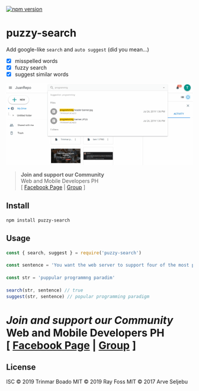 [![npm version](https://badge.fury.io/js/puzzy-search.svg)](https://badge.fury.io/js/puzzy-search)

# puzzy-search
Add google-like `search` and `auto suggest` (did you mean...)

 - [x] misspelled words
 - [x] fuzzy search
 - [x] suggest similar words

<p align="center">
  <img src="search.gif"/>
</p>

> **Join and support our Community** <br />
> Web and Mobile Developers PH <br />
> [ [Facebook Page](https://fb.com/webmobile.ph) | [Group](https://fb.com/groups/webmobile.ph/) ]

## Install
```
npm install puzzy-search
```

## Usage
```js
const { search, suggest } = require('puzzy-search')

const sentence = 'You want the web server to support four of the most popular programming paradigms.'

const str = 'puppular programmng paradim'

search(str, sentence) // true
suggest(str, sentence) // popular programming paradigm
```


# *Join and support our Community* <br /> **Web and Mobile Developers PH** <br/> [ [Facebook Page](https://fb.com/webmobile.ph) | [Group](https://fb.com/groups/webmobile.ph/) ]

## License
ISC © 2019 Trinmar Boado
MIT © 2019 Ray Foss
MIT © 2017 Arve Seljebu
